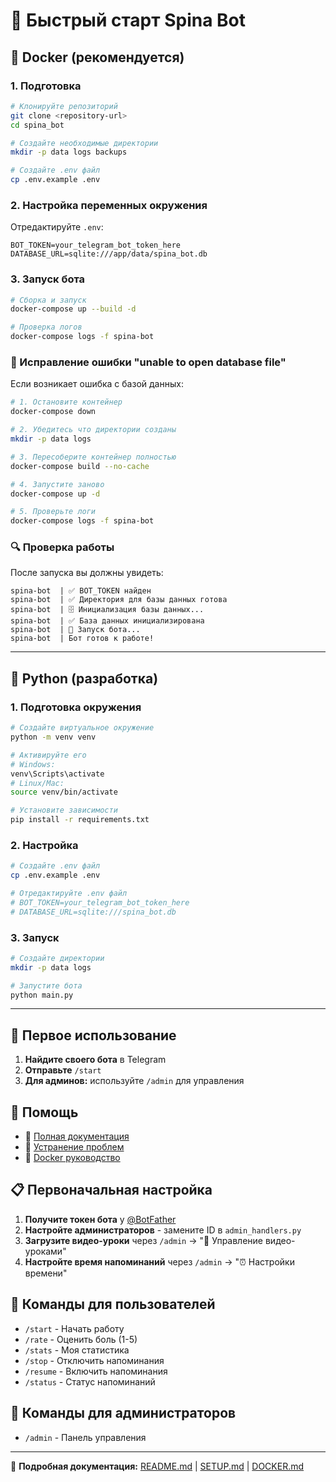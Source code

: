# 🚀 Быстрый старт Spina Bot

## 🐳 Docker (рекомендуется)

### 1. Подготовка
```bash
# Клонируйте репозиторий
git clone <repository-url>
cd spina_bot

# Создайте необходимые директории
mkdir -p data logs backups

# Создайте .env файл
cp .env.example .env
```

### 2. Настройка переменных окружения
Отредактируйте `.env`:
```env
BOT_TOKEN=your_telegram_bot_token_here
DATABASE_URL=sqlite:///app/data/spina_bot.db
```

### 3. Запуск бота
```bash
# Сборка и запуск
docker-compose up --build -d

# Проверка логов
docker-compose logs -f spina-bot
```

### 🔧 Исправление ошибки "unable to open database file"

Если возникает ошибка с базой данных:

```bash
# 1. Остановите контейнер
docker-compose down

# 2. Убедитесь что директории созданы
mkdir -p data logs

# 3. Пересоберите контейнер полностью
docker-compose build --no-cache

# 4. Запустите заново
docker-compose up -d

# 5. Проверьте логи
docker-compose logs -f spina-bot
```

### 🔍 Проверка работы

После запуска вы должны увидеть:
```
spina-bot  | ✅ BOT_TOKEN найден
spina-bot  | ✅ Директория для базы данных готова
spina-bot  | 🗄️ Инициализация базы данных...
spina-bot  | ✅ База данных инициализирована
spina-bot  | 🤖 Запуск бота...
spina-bot  | Бот готов к работе!
```

---

## 🐍 Python (разработка)

### 1. Подготовка окружения
```bash
# Создайте виртуальное окружение
python -m venv venv

# Активируйте его
# Windows:
venv\Scripts\activate
# Linux/Mac:
source venv/bin/activate

# Установите зависимости
pip install -r requirements.txt
```

### 2. Настройка
```bash
# Создайте .env файл
cp .env.example .env

# Отредактируйте .env файл
# BOT_TOKEN=your_telegram_bot_token_here
# DATABASE_URL=sqlite:///spina_bot.db
```

### 3. Запуск
```bash
# Создайте директории
mkdir -p data logs

# Запустите бота
python main.py
```

---

## 📱 Первое использование

1. **Найдите своего бота** в Telegram
2. **Отправьте** `/start`
3. **Для админов:** используйте `/admin` для управления

## 🛟 Помощь

- 📖 [Полная документация](README.md)
- 🐛 [Устранение проблем](TROUBLESHOOTING.md)
- 🐳 [Docker руководство](DOCKER.md)

## 📋 Первоначальная настройка

1. **Получите токен бота** у [@BotFather](https://t.me/botfather)
2. **Настройте администраторов** - замените ID в `admin_handlers.py`
3. **Загрузите видео-уроки** через `/admin` → "🎥 Управление видео-уроками"
4. **Настройте время напоминаний** через `/admin` → "⏰ Настройки времени"

## 🎯 Команды для пользователей

- `/start` - Начать работу
- `/rate` - Оценить боль (1-5)
- `/stats` - Моя статистика
- `/stop` - Отключить напоминания
- `/resume` - Включить напоминания
- `/status` - Статус напоминаний

## 🔧 Команды для администраторов

- `/admin` - Панель управления

---

📖 **Подробная документация:** [README.md](README.md) | [SETUP.md](SETUP.md) | [DOCKER.md](DOCKER.md) 